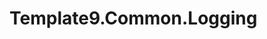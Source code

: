 # Template9.Common.Logging

<!--
Provide an overview of what your class library does and how to get started.
This file will be published with the nuget package
-->